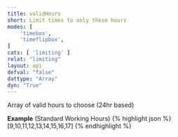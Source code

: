 ```yaml
---
title: validHours
short: Limit times to only these hours
modes: [
	'timebox',
	'timeflipbox',
]
cats: [ 'limiting' ]
relat: "limiting"
layout: api
defval: "false"
dattype: "Array"
dyn: "True"
---
```


Array of valid hours to choose (24hr based)


**Example** (Standard Working Hours)
{% highlight json %}
[9,10,11,12,13,14,15,16,17]
{% endhighlight %}

